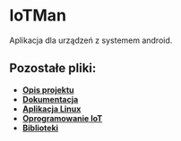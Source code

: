 # IoTMan
Aplikacja dla urządzeń z systemem android.

## Pozostałe pliki:

* **[Opis projektu](https://github.com/AdamStudies-PWR/ProjektZespolowyPWR/tree/master)**
* **[Dokumentacja](https://github.com/AdamStudies-PWR/ProjektZespolowyPWR/tree/Dokumentacja)**
* **[Aplikacja Linux](https://github.com/AdamStudies-PWR/ProjektZespolowyPWR/tree/Linux)**
* **[Oprogramowanie IoT](https://github.com/AdamStudies-PWR/ProjektZespolowyPWR/tree/IoT)**
* **[Biblioteki](https://github.com/AdamStudies-PWR/ProjektZespolowyPWR/tree/Libraries)**
